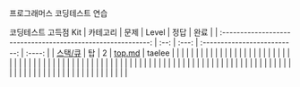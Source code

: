 프로그래머스 코딩테스트 연습

코딩테스트 고득점 Kit
|                           카테고리                           | 문제 | Level |             정답             |  완료  |
| :----------------------------------------------------------: | :--: | :---: | :--------------------------: | :----: |
| [스택/큐](https://programmers.co.kr/learn/courses/30/parts/12081) |  탑  |   2   | [top.md](stack,queue/top.md) | taelee |
|                                                              |      |       |                              |        |
|                                                              |      |       |                              |        |
|                                                              |      |       |                              |        |
|                                                              |      |       |                              |        |
|                                                              |      |       |                              |        |
|                                                              |      |       |                              |        |
|                                                              |      |       |                              |        |
|                                                              |      |       |                              |        |
|                                                              |      |       |                              |        |
|                                                              |      |       |                              |        |
|                                                              |      |       |                              |        |
|                                                              |      |       |                              |        |
|                                                              |      |       |                              |        |
|                                                              |      |       |                              |        |
|                                                              |      |       |                              |        |
|                                                              |      |       |                              |        |
|                                                              |      |       |                              |        |
|                                                              |      |       |                              |        |

